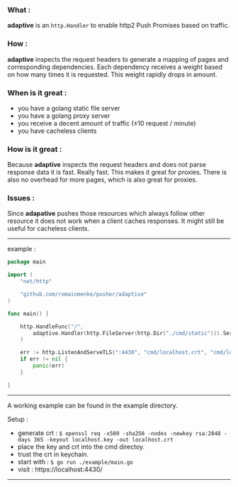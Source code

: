 
### What :

**adaptive** is an `http.Handler` to enable http2 Push Promises based on traffic.

### How :

**adaptive** inspects the request headers to generate a mapping of pages and corresponding dependencies. Each dependency receives a weight based on how many times it is requested. This weight rapidly drops in amount.

### When is it great :

- you have a golang static file server
- you have a golang proxy server
- you receive a decent amount of traffic (±10 request / minute)
- you have cacheless clients

### How is it great :

Because **adaptive** inspects the request headers and does not parse response data it is fast. Really fast. This makes it great for proxies. There is also no overhead for more pages, which is also great for proxies.

### Issues :

Since **adapative** pushes those resources which always follow other resource it does not work when a client caches responses. It might still be useful for cacheless clients.

---

example :

```go
package main

import (
	"net/http"

	"github.com/romainmenke/pusher/adaptive"
)

func main() {

	http.HandleFunc("/",
		adaptive.Handler(http.FileServer(http.Dir("./cmd/static"))).ServeHTTP,
	)

	err := http.ListenAndServeTLS(":4430", "cmd/localhost.crt", "cmd/localhost.key", nil)
	if err != nil {
		panic(err)
	}

}
```

---

A working example can be found in the example directory.

Setup :

- generate crt : `$ openssl req -x509 -sha256 -nodes -newkey rsa:2048 -days 365 -keyout localhost.key -out localhost.crt`
- place the key and crt into the cmd directoy.
- trust the crt in keychain.
- start with : `$ go run ./example/main.go`
- visit : https://localhost:4430/

---
